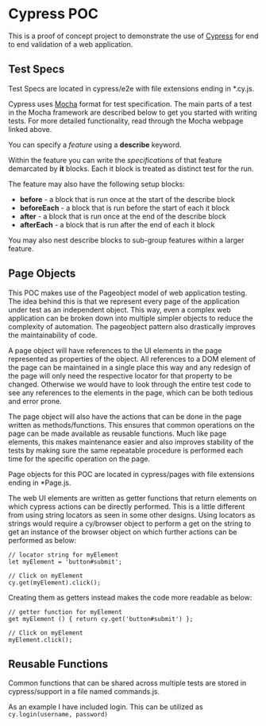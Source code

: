 # Cypress POC
This is a proof of concept project to demonstrate the use of [Cypress](https://www.cypress.io/) for end to end validation of a web application.

## Test Specs
Test Specs are located in cypress/e2e with file extensions ending in *.cy.js. 

Cypress uses [Mocha](https://mochajs.org/) format for test specification. The main parts of a test in the Mocha framework are described below to get you started with writing tests. For more detailed functionality, read through the Mocha webpage linked above.

You can specify a *feature* using a **describe** keyword. 

Within the feature you can write the *specifications* of that feature demarcated by **it** blocks. Each it block is treated as distinct test for the run.

The feature may also have the following setup blocks:
- **before** - a block that is run once at the start of the describe block</li>
- **beforeEach** - a block that is run before the start of each it block</li>
- **after** - a block that is run once at the end of the describe block</li>
- **afterEach** - a block that is run after the end of each it block</li>

You may also nest describe blocks to sub-group features within a larger feature.

## Page Objects
This POC makes use of the Pageobject model of web application testing. The idea behind this is that we represent every page of the application under test as an independent object. This way, even a complex web application can be broken down into multiple simpler objects to reduce the complexity of automation. The pageobject pattern also drastically improves the maintainability of code.

A page object will have references to the UI elements in the page represented as properties of the object. All references to a DOM element of the page can be maintained in a single place this way and any redesign of the page will only need the respective locator for that property to be changed. Otherwise we would have to look through the entire test code to see any references to the elements in the page, which can be both tedious and error prone.

The page object will also have the actions that can be done in the page written as methods/functions. This ensures that common operations on the page can be made available as reusable functions. Much like page elements, this makes maintenance easier and also improves stability of the tests by making sure the same repeatable procedure is performed each time for the specific operation on the page.

Page objects for this POC are located in cypress/pages with file extensions ending in *Page.js.

The web UI elements are written as getter functions that return elements on which cypress actions can be directly performed. This is a little different from using string locators as seen in some other designs. Using locators as strings would require a cy/browser object to perform a get on the string to get an instance of the browser object on which further actions can be performed as below:
``` 
// locator string for myElement
let myElement = 'button#submit';

// Click on myElement
cy.get(myElement).click();
```
Creating them as getters instead makes the code more readable as below:
``` 
// getter function for myElement
get myElement () { return cy.get('button#submit') };

// Click on myElement
myElement.click();
```


## Reusable Functions
Common functions that can be shared across multiple tests are stored in cypress/support in a file named commands.js. 

As an example I have included login. This can be utilized as 
```cy.login(username, password)```
